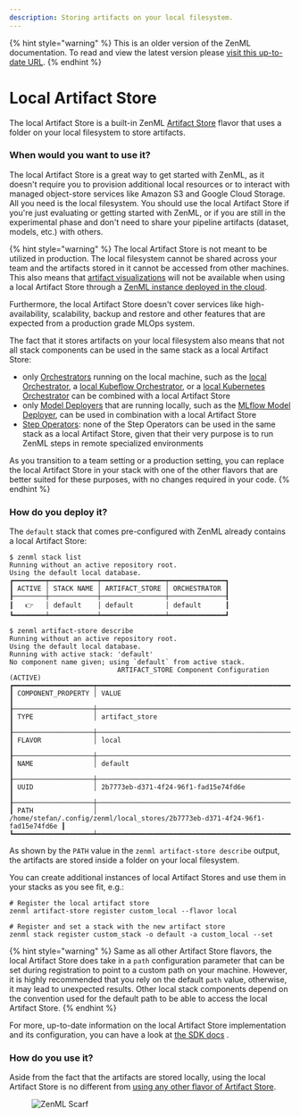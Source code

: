 ```yaml
---
description: Storing artifacts on your local filesystem.
---
```


{% hint style="warning" %}
This is an older version of the ZenML documentation. To read and view the latest version please [visit this up-to-date URL](https://docs.zenml.io).
{% endhint %}


# Local Artifact Store

The local Artifact Store is a built-in ZenML [Artifact Store](artifact-stores.md) flavor that uses a folder on your
local filesystem to store artifacts.

### When would you want to use it?

The local Artifact Store is a great way to get started with ZenML, as it doesn't require you to provision additional
local resources or to interact with managed object-store services like Amazon S3 and Google Cloud Storage. All you need
is the local filesystem. You should use the local Artifact Store if you're just evaluating or getting started with
ZenML, or if you are still in the experimental phase and don't need to share your pipeline artifacts (dataset, models,
etc.) with others.

{% hint style="warning" %}
The local Artifact Store is not meant to be utilized in production. The local filesystem cannot be shared across your 
team and the artifacts stored in it cannot be accessed from other machines. This also means that
[artifact visualizations](/docs/book/user-guide/advanced-guide/artifact-management/visualize-artifacts.md)
will not be available when using a local Artifact Store through a
[ZenML instance deployed in the cloud](/docs/book/deploying-zenml/zenml-self-hosted/zenml-self-hosted.md).

Furthermore, the local Artifact Store doesn't cover services like high-availability, scalability, backup and restore and other features that are
expected from a production grade MLOps system.

The fact that it stores artifacts on your local filesystem also means that not all stack components can be used in the
same stack as a local Artifact Store:

* only [Orchestrators](../orchestrators/orchestrators.md) running on the local
  machine, such as the [local Orchestrator](../orchestrators/local.md),
  a [local Kubeflow Orchestrator](../orchestrators/kubeflow.md), or a
  [local Kubernetes Orchestrator](../orchestrators/kubernetes.md) can be combined
  with a local Artifact Store
* only [Model Deployers](../model-deployers/model-deployers.md) that are running
  locally, such as the [MLflow Model Deployer](../model-deployers/mlflow.md),
  can be used in combination with a local Artifact Store
* [Step Operators](../step-operators/step-operators.md): none of the Step Operators can be used
  in the same stack as a local Artifact Store, given that their very purpose is
  to run ZenML steps in remote specialized environments

As you transition to a team setting or a production setting, you can replace the local Artifact Store in your stack with
one of the other flavors that are better suited for these purposes, with no changes required in your code.
{% endhint %}

### How do you deploy it?

The `default` stack that comes pre-configured with ZenML already contains a local Artifact Store:

```
$ zenml stack list
Running without an active repository root.
Using the default local database.
┏━━━━━━━━┯━━━━━━━━━━━━┯━━━━━━━━━━━━━━━━┯━━━━━━━━━━━━━━┓
┃ ACTIVE │ STACK NAME │ ARTIFACT_STORE │ ORCHESTRATOR ┃
┠────────┼────────────┼────────────────┼──────────────┨
┃   👉   │ default    │ default        │ default      ┃
┗━━━━━━━━┷━━━━━━━━━━━━┷━━━━━━━━━━━━━━━━┷━━━━━━━━━━━━━━┛

$ zenml artifact-store describe
Running without an active repository root.
Using the default local database.
Running with active stack: 'default'
No component name given; using `default` from active stack.
                           ARTIFACT_STORE Component Configuration (ACTIVE)                           
┏━━━━━━━━━━━━━━━━━━━━┯━━━━━━━━━━━━━━━━━━━━━━━━━━━━━━━━━━━━━━━━━━━━━━━━━━━━━━━━━━━━━━━━━━━━━━━━━━━━━━┓
┃ COMPONENT_PROPERTY │ VALUE                                                                        ┃
┠────────────────────┼──────────────────────────────────────────────────────────────────────────────┨
┃ TYPE               │ artifact_store                                                               ┃
┠────────────────────┼──────────────────────────────────────────────────────────────────────────────┨
┃ FLAVOR             │ local                                                                        ┃
┠────────────────────┼──────────────────────────────────────────────────────────────────────────────┨
┃ NAME               │ default                                                                      ┃
┠────────────────────┼──────────────────────────────────────────────────────────────────────────────┨
┃ UUID               │ 2b7773eb-d371-4f24-96f1-fad15e74fd6e                                         ┃
┠────────────────────┼──────────────────────────────────────────────────────────────────────────────┨
┃ PATH               │ /home/stefan/.config/zenml/local_stores/2b7773eb-d371-4f24-96f1-fad15e74fd6e ┃
┗━━━━━━━━━━━━━━━━━━━━┷━━━━━━━━━━━━━━━━━━━━━━━━━━━━━━━━━━━━━━━━━━━━━━━━━━━━━━━━━━━━━━━━━━━━━━━━━━━━━━┛
```

As shown by the `PATH` value in the `zenml artifact-store describe` output, the artifacts are stored inside a folder on
your local filesystem.

You can create additional instances of local Artifact Stores and use them in your stacks as you see fit, e.g.:

```shell
# Register the local artifact store
zenml artifact-store register custom_local --flavor local

# Register and set a stack with the new artifact store
zenml stack register custom_stack -o default -a custom_local --set
```

{% hint style="warning" %}
Same as all other Artifact Store flavors, the local Artifact Store does take in a `path` configuration parameter that
can be set during registration to point to a custom path on your machine. However, it is highly recommended that you
rely on the default `path` value, otherwise, it may lead to unexpected results. Other local stack components depend on
the convention used for the default path to be able to access the local Artifact Store.
{% endhint %}

For more, up-to-date information on the local Artifact Store implementation and its configuration, you can have a look
at [the SDK docs](https://sdkdocs.zenml.io/latest/core\_code\_docs/core-artifact\_stores/#zenml.artifact\_stores.local\_artifact\_store)
.

### How do you use it?

Aside from the fact that the artifacts are stored locally, using the local Artifact Store is no different
from [using any other flavor of Artifact Store](artifact-stores.md#how-to-use-it).

<!-- For scarf -->
<figure><img alt="ZenML Scarf" referrerpolicy="no-referrer-when-downgrade" src="https://static.scarf.sh/a.png?x-pxid=f0b4f458-0a54-4fcd-aa95-d5ee424815bc" /></figure>
